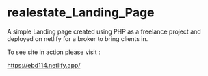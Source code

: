 # realestate_Landing_Page

A simple Landing page created using PHP as a freelance project and deployed on netlify for a broker to bring clients in.

To see site in action please visit : 

https://ebd114.netlify.app/

